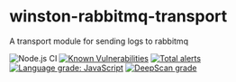 # winston-rabbitmq-transport
A transport module for sending logs to rabbitmq 


![Node.js CI](https://github.com/debarghyab/winston-rabbitmq-transport/workflows/Node.js%20CI/badge.svg?branch=master)
[![Known Vulnerabilities](https://snyk.io/test/github/debarghyab/winston-rabbitmq-transport/badge.svg?targetFile=package.json)](https://snyk.io/test/github/debarghyab/winston-rabbitmq-transport?targetFile=package.json)
[![Total alerts](https://img.shields.io/lgtm/alerts/g/debarghyab/winston-rabbitmq-transport.svg?logo=lgtm&logoWidth=18)](https://lgtm.com/projects/g/debarghyab/winston-rabbitmq-transport/alerts/)
[![Language grade: JavaScript](https://img.shields.io/lgtm/grade/javascript/g/debarghyab/winston-rabbitmq-transport.svg?logo=lgtm&logoWidth=18)](https://lgtm.com/projects/g/debarghyab/winston-rabbitmq-transport/context:javascript)
[![DeepScan grade](https://deepscan.io/api/teams/8541/projects/10743/branches/152613/badge/grade.svg)](https://deepscan.io/dashboard#view=project&tid=8541&pid=10743&bid=152613)
